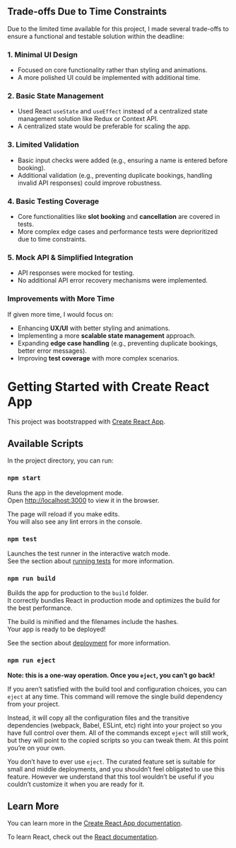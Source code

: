 ## Trade-offs Due to Time Constraints

Due to the limited time available for this project, I made several trade-offs to ensure a functional and testable solution within the deadline:

### 1. Minimal UI Design  
- Focused on core functionality rather than styling and animations.  
- A more polished UI could be implemented with additional time.  

### 2. Basic State Management  
- Used React `useState` and `useEffect` instead of a centralized state management solution like Redux or Context API.  
- A centralized state would be preferable for scaling the app.  

### 3. Limited Validation  
- Basic input checks were added (e.g., ensuring a name is entered before booking).  
- Additional validation (e.g., preventing duplicate bookings, handling invalid API responses) could improve robustness.  

### 4. Basic Testing Coverage  
- Core functionalities like **slot booking** and **cancellation** are covered in tests.  
- More complex edge cases and performance tests were deprioritized due to time constraints.  

### 5. Mock API & Simplified Integration  
- API responses were mocked for testing.  
- No additional API error recovery mechanisms were implemented.  

### Improvements with More Time  
If given more time, I would focus on:  
- Enhancing **UX/UI** with better styling and animations.  
- Implementing a more **scalable state management** approach.  
- Expanding **edge case handling** (e.g., preventing duplicate bookings, better error messages).  
- Improving **test coverage** with more complex scenarios.  



# Getting Started with Create React App

This project was bootstrapped with [Create React App](https://github.com/facebook/create-react-app).

## Available Scripts

In the project directory, you can run:

### `npm start`

Runs the app in the development mode.\
Open [http://localhost:3000](http://localhost:3000) to view it in the browser.

The page will reload if you make edits.\
You will also see any lint errors in the console.

### `npm test`

Launches the test runner in the interactive watch mode.\
See the section about [running tests](https://facebook.github.io/create-react-app/docs/running-tests) for more information.

### `npm run build`

Builds the app for production to the `build` folder.\
It correctly bundles React in production mode and optimizes the build for the best performance.

The build is minified and the filenames include the hashes.\
Your app is ready to be deployed!

See the section about [deployment](https://facebook.github.io/create-react-app/docs/deployment) for more information.

### `npm run eject`

**Note: this is a one-way operation. Once you `eject`, you can’t go back!**

If you aren’t satisfied with the build tool and configuration choices, you can `eject` at any time. This command will remove the single build dependency from your project.

Instead, it will copy all the configuration files and the transitive dependencies (webpack, Babel, ESLint, etc) right into your project so you have full control over them. All of the commands except `eject` will still work, but they will point to the copied scripts so you can tweak them. At this point you’re on your own.

You don’t have to ever use `eject`. The curated feature set is suitable for small and middle deployments, and you shouldn’t feel obligated to use this feature. However we understand that this tool wouldn’t be useful if you couldn’t customize it when you are ready for it.

## Learn More

You can learn more in the [Create React App documentation](https://facebook.github.io/create-react-app/docs/getting-started).

To learn React, check out the [React documentation](https://reactjs.org/).
